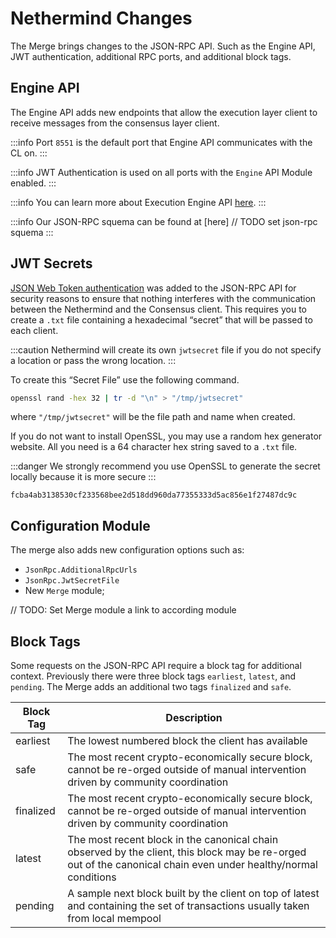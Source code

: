 # Nethermind Changes

The Merge brings changes to the JSON-RPC API. Such as the Engine API, JWT authentication, additional RPC ports, and
additional block tags.

## Engine API

The Engine API adds new endpoints that allow the execution layer client to receive messages from the consensus layer
client.

:::info
Port `8551` is the default port that Engine API communicates with the CL on.
:::

:::info
JWT Authentication is used on all ports with the `Engine` API Module enabled.
:::

:::info 
You can learn more about Execution Engine API [here](https://github.com/ethereum/execution-apis/blob/main/src/engine/README.md).
:::

:::info
Our JSON-RPC squema can be found at [here]
// TODO set json-rpc squema
:::

## JWT Secrets

[JSON Web Token authentication](https://jwt.io) was added to the JSON-RPC API for security reasons to ensure that nothing interferes with
the communication between the Nethermind and the Consensus client. This requires you to create a `.txt` file containing
a hexadecimal “secret” that will be passed to each client.

:::caution
Nethermind will create its own `jwtsecret` file if you do not specify a location or pass the wrong location.
:::

To create this “Secret File” use the following command.

```bash
openssl rand -hex 32 | tr -d "\n" > "/tmp/jwtsecret"
```

where `"/tmp/jwtsecret"` will be the file path and name when created.

If you do not want to install OpenSSL, you may use a random hex generator website. All you need is a 64 character hex
string saved to a `.txt` file.

:::danger
We strongly recommend you use OpenSSL to generate the secret locally because it is more secure
:::

```
fcba4ab3138530cf233568bee2d518dd960da77355333d5ac856e1f27487dc9c
```

## Configuration Module

The merge also adds new configuration options such as:

* `JsonRpc.AdditionalRpcUrls`
* `JsonRpc.JwtSecretFile`
* New `Merge` module;

// TODO: Set Merge module a link to according module
## Block Tags

Some requests on the JSON-RPC API require a block tag for additional context. Previously there were three block
tags `earliest`, `latest`, and `pending`. The Merge adds an additional two tags `finalized` and `safe`.

| Block Tag | Description                                                                                                                                                     |
|-----------|-----------------------------------------------------------------------------------------------------------------------------------------------------------------|
| earliest  | The lowest numbered block the client has available                                                                                                              |
| safe      | The most recent crypto-economically secure block, cannot be re-orged outside of manual intervention driven by community coordination                            |
| finalized | The most recent crypto-economically secure block, cannot be re-orged outside of manual intervention driven by community coordination                            |
| latest    | The most recent block in the canonical chain observed by the client, this block may be re-orged out of the canonical chain even under healthy/normal conditions |
| pending   | A sample next block built by the client on top of latest and containing the set of transactions usually taken from local mempool                                |
